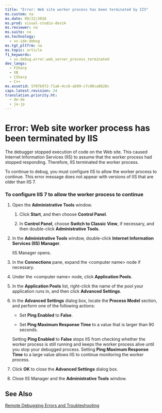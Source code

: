 ```yaml
---
title: "Error: Web site worker process has been terminated by IIS"
ms.custom: na
ms.date: 09/22/2016
ms.prod: visual-studio-dev14
ms.reviewer: na
ms.suite: na
ms.technology: 
  - vs-ide-debug
ms.tgt_pltfrm: na
ms.topic: article
f1_keywords: 
  - vs.debug.error.web_server_process_terminated
dev_langs: 
  - FSharp
  - VB
  - CSharp
  - C++
ms.assetid: 5707b972-71a6-4cc6-ab99-c7c00ca8628c
caps.latest.revision: 24
translation.priority.ht: 
  - de-de
  - ja-jp
---
```

# Error: Web site worker process has been terminated by IIS
The debugger stopped execution of code on the Web site. This caused Internet Information Services (IIS) to assume that the worker process had stopped responding. Therefore, IIS terminated the worker process.  
  
 To continue to debug, you must configure IIS to allow the worker process to continue. This error message does not appear with versions of IIS that are older than IIS 7.  
  
### To configure IIS 7 to allow the worker process to continue  
  
1.  Open the **Administrative Tools** window.  
  
    1.  Click **Start**, and then choose **Control Panel**.  
  
    2.  In **Control Panel**, choose **Switch to Classic View**, if necessary, and then double-click **Administrative Tools**.  
  
2.  In the **Administrative Tools** window, double-click **Internet Information Services (IIS) Manager**.  
  
     IIS Manager opens.  
  
3.  In the **Connections** pane, expand the <computer name\> node if necessary.  
  
4.  Under the <computer name\> node, click **Application Pools**.  
  
5.  In the **Application Pools** list, right-click the name of the pool your application runs in, and then click **Advanced Settings**.  
  
6.  In the **Advanced Settings** dialog box, locate the **Process Model** section, and perform one of the following actions:  
  
    -   Set **Ping Enabled** to **False**.  
  
    -   Set **Ping Maximum Response Time** to a value that is larger than 90 seconds.  
  
     Setting **Ping Enabled** to **False** stops IIS from checking whether the worker process is still running and keeps the worker process alive until you stop your debugged process. Setting **Ping Maximum Response Time** to a large value allows IIS to continue monitoring the worker process.  
  
7.  Click **OK** to close the **Advanced Settings** dialog box.  
  
8.  Close IIS Manager and the **Administrative Tools** window.  
  
## See Also  
 [Remote Debugging Errors and Troubleshooting](../vs140/remote-debugging-errors-and-troubleshooting.md)